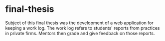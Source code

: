 # final-thesis
Subject of this final thesis was the development of a web application for keeping a work log. The work log refers to students' reports from practices in private firms. Mentors then grade and give feedback on those reports.
